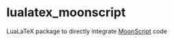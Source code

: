 # lualatex_moonscript
LuaLaTeX package to directly integrate [MoonScript](http://moonscript.org/) code
